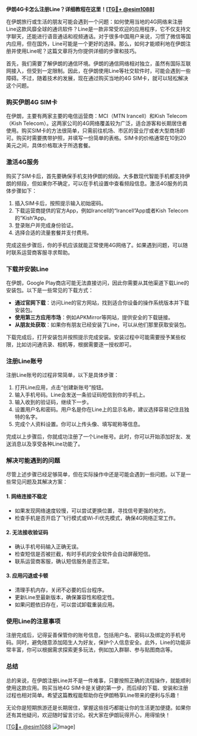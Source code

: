 **伊朗4G卡怎么注册Line？详细教程在这里！[[TG💪+ @esim1088](https://t.me/s/esim1088)]**

在伊朗旅行或生活的朋友可能会遇到一个问题：如何使用当地的4G网络来注册Line这款风靡全球的通讯软件？Line是一款非常受欢迎的应用程序，它不仅支持文字聊天，还能进行语音通话和视频通话。对于很多中国用户来说，习惯了微信等国内应用，但在国外，Line可能是一个更好的选择。那么，如何才能顺利地在伊朗注册并使用Line呢？这篇文章将为你提供详细的步骤和技巧。

首先，我们需要了解伊朗的通信环境。伊朗的通信网络相对独立，虽然有国际互联网接入，但受到一定限制。因此，在伊朗使用Line等社交软件时，可能会遇到一些障碍。不过，随着技术的发展，现在通过购买当地的4G SIM卡，就可以轻松解决这个问题。

### **购买伊朗4G SIM卡**

在伊朗，主要有两家主要的电信运营商：MCI（MTN Irancell）和Kish Telecom（Kish Telecom）。这两家公司的4G网络覆盖较为广泛，适合游客和长期居住者使用。购买SIM卡的方法很简单，只需前往机场、市区的营业厅或者大型商场即可。购买时需要携带护照，并填写一份简单的表格。SIM卡的价格通常在10到20美元之间，具体价格取决于所选套餐。

### **激活4G服务**

购买了SIM卡后，首先要确保手机支持伊朗的频段。大多数现代智能手机都支持伊朗的频段，但如果你不确定，可以在手机设置中查看频段信息。激活4G服务的具体步骤如下：

1. 插入SIM卡后，按照提示输入初始密码。
2. 下载运营商提供的官方App，例如Irancell的“Irancell”App或者Kish Telecom的“Kish”App。
3. 登录账户并完成身份验证。
4. 选择合适的流量套餐并支付费用。

完成这些步骤后，你的手机应该就能正常使用4G网络了。如果遇到问题，可以随时联系运营商客服寻求帮助。

### **下载并安装Line**

在伊朗，Google Play商店可能无法直接访问，因此你需要从其他渠道下载Line的安装包。以下是一些常见的下载方式：

- **通过官网下载**：访问Line的官方网站，找到适合你设备的操作系统版本并下载安装包。
- **使用第三方应用市场**：例如APKMirror等网站，提供安全的下载链接。
- **从朋友处获取**：如果你有朋友已经安装了Line，可以从他们那里获取安装包。

下载完成后，打开安装包并按照提示完成安装。安装过程中可能需要授予某些权限，比如访问通讯录、相机等，根据需要逐一授权即可。

### **注册Line账号**

注册Line账号的过程非常简单，以下是具体步骤：

1. 打开Line应用，点击“创建新账号”按钮。
2. 输入手机号码。Line会发送一条验证码短信到你的手机上。
3. 输入收到的验证码，继续下一步。
4. 设置用户名和密码。用户名是你在Line上的显示名称，建议选择容易记住且独特的名字。
5. 完成个人资料设置。你可以上传头像、填写昵称等信息。

完成以上步骤后，你就成功注册了一个Line账号。此时，你可以开始添加好友、发送消息以及享受各种Line功能了。

### **解决可能遇到的问题**

尽管上述步骤已经足够简单，但在实际操作中还是可能会遇到一些问题。以下是一些常见问题及其解决方案：

#### **1. 网络连接不稳定**
- 如果发现网络速度较慢，可以尝试更换位置，寻找信号更强的地方。
- 检查手机是否开启了飞行模式或Wi-Fi优先模式，确保4G网络正常工作。

#### **2. 无法接收验证码**
- 确认手机号码输入正确无误。
- 检查短信是否被拦截，有时手机的安全软件会自动屏蔽短信。
- 联系运营商客服，确认短信服务是否正常。

#### **3. 应用闪退或卡顿**
- 清理手机内存，关闭不必要的后台程序。
- 更新Line至最新版本，确保兼容性和稳定性。
- 如果问题依旧存在，可以尝试卸载重装应用。

### **使用Line的注意事项**

注册完成后，记得妥善保管你的账号信息，包括用户名、密码以及绑定的手机号码。同时，避免随意添加陌生人为好友，保护个人信息安全。此外，Line的功能非常丰富，你可以根据需求探索更多玩法，例如加入群聊、参与贴图商店等。

### **总结**

总的来说，在伊朗注册Line并不是一件难事，只要按照正确的流程操作，就能顺利使用这款应用。购买当地4G SIM卡是关键的第一步，而后续的下载、安装和注册过程也相对简单。希望这篇教程能帮助你在伊朗畅享Line带来的便利与乐趣！

无论你是短期旅游还是长期居住，掌握这些技巧都能让你的生活更加便捷。如果你还有其他疑问，欢迎随时留言讨论。祝大家在伊朗玩得开心，用得愉快！

[[TG💪+ @esim1088](https://t.me/s/esim1088) ![Image](https://i.postimg.cc/4NQfJmqS/Snipaste-2025-05-13-00-14-12.png)]